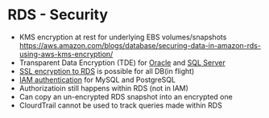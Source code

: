 # RDS - Security

- KMS encryption at rest for underlying EBS volumes/snapshots https://aws.amazon.com/blogs/database/securing-data-in-amazon-rds-using-aws-kms-encryption/
- Transparent Data Encryption (TDE) for [Oracle](https://docs.aws.amazon.com/AmazonRDS/latest/UserGuide/Appendix.Oracle.Options.AdvSecurity.html) and [SQL Server](https://docs.aws.amazon.com/AmazonRDS/latest/UserGuide/Appendix.SQLServer.Options.TDE.html)
- [SSL encryption to RDS](https://aws.amazon.com/rds/features/security/#Encryption_of_Data_in_Transit) is possible for all DB(in flight)
- [IAM authentication](https://docs.aws.amazon.com/AmazonRDS/latest/UserGuide/UsingWithRDS.IAMDBAuth.html) for MySQL and PostgreSQL
- Authorizatioin still happens within RDS (not in IAM)
- Can copy an un-encrypted RDS snapshot into an encrypted one
- ClourdTrail cannot be used to track queries made within RDS